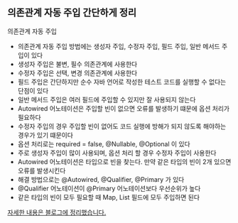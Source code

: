 ## 의존관계 자동 주입 간단하게 정리

의존관계 자동 주입

- 의존관계 자동 주입 방법에는 생성자 주입, 수정자 주입, 필드 주입, 일반 메서드 주입이 있다
- 생성자 주입은 불변, 필수 의존관계에 사용한다
- 수정자 주입은 선택, 변경 의존관계에 사용한다
- 필드 주입은 간단하지만 순수 자바 언어로 작성한 테스트 코드를 실행할 수 없다는 단점이 있다
- 일반 메서드 주입은 여러 필드에 주입할 수 있지만 잘 사용되지 않는다
- Autowired 어노테이션은 주입할 빈이 없으면 오류를 발생하기 떄문에 옵션 처리가 필요하다
- 수정자 주입의 경우 주입할 빈이 없어도 코드 실행에 방해가 되지 않도록 해야하는 경우가 있기 떄문이다
- 옵션 처리로는 required = false, @Nullable, @Optional 이 있다
- 주로 생성자 주입이 많이 사용되며, 옵션 처리 할 경우 수정자 주입이 사용한다
- Autowired 어노테이션은 타입으로 빈을 찾는다. 만약 같은 타입의 빈이 2개 있으면 오류를 발생시킨다
- 해결 방법으로는 @Autowired, @Qualifier, @Primary 가 있다
- @Qualifier 어노테이션이 @Primary 어노테이션보다 우선순위가 높다
- 같은 타입의 빈이 모두 필요할 때 Map, List 필드에 모두 주입하면 된다

[자세한 내용은 블로그에 정리했습니다.](https://hsh519.tistory.com/43)
